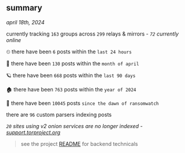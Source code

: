 
## summary
_april 18th, 2024_

currently tracking `163` groups across `299` relays & mirrors - _`72` currently online_

⏲ there have been `6` posts within the `last 24 hours`

🦈 there have been `130` posts within the `month of april`

🪐 there have been `668` posts within the `last 90 days`

🏚 there have been `763` posts within the `year of 2024`

🦕 there have been `10045` posts `since the dawn of ransomwatch`

there are `96` custom parsers indexing posts

_`20` sites using v2 onion services are no longer indexed - [support.torproject.org](https://support.torproject.org/onionservices/v2-deprecation/)_

> see the project [README](https://github.com/joshhighet/ransomwatch#ransomwatch--) for backend technicals
